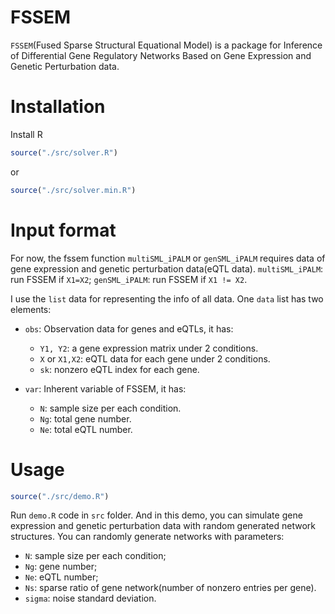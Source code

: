 # FSSEM
`FSSEM`(Fused Sparse Structural Equational Model) is a package for Inference of Differential Gene Regulatory Networks Based on Gene Expression and Genetic Perturbation data.

# Installation
Install R

```r
source("./src/solver.R")
```
or

```r
source("./src/solver.min.R")
```

# Input format
For now, the fssem function `multiSML_iPALM` or `genSML_iPALM` requires data of gene expression and genetic perturbation data(eQTL data). `multiSML_iPALM`: run FSSEM if `X1=X2`; `genSML_iPALM`: run FSSEM if `X1 != X2`.

I use the `list` data for representing the info of all data. One `data` list has two elements:

+ `obs`: Observation data for genes and eQTLs, it has:
  + `Y1, Y2`: a gene expression matrix under 2 conditions.
  + `X` or `X1,X2`: eQTL data for each gene under 2 conditions.
  + `sk`: nonzero eQTL index for each gene.

+ `var`: Inherent variable of FSSEM, it has:
  + `N`: sample size per each condition.
  + `Ng`: total gene number. 
  + `Ne`: total eQTL number. 

# Usage
```r
source("./src/demo.R")
```

Run `demo.R` code in `src` folder. And in this demo, you can simulate gene expression and genetic perturbation
data with random generated network structures. You can randomly generate networks with parameters: 

+ `N`: sample size per each condition; 
+ `Ng`: gene number; 
+ `Ne`: eQTL number; 
+ `Ns`: sparse ratio of gene network(number of nonzero entries per gene).
+ `sigma`: noise standard deviation.


